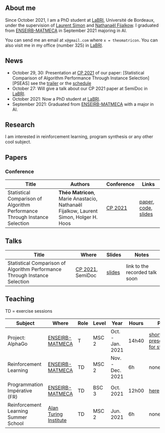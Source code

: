 ## About me

Since October 2021, I am a PhD student at [LaBRI][LABRI], Université de Bordeaux, under the supervision of [Laurent Simon](https://www.labri.fr/perso/lsimon/) and [Nathanaël Fijalkow](https://nathanael-fijalkow.github.io/).
I graduated from [ENSEIRB-MATMECA][ENSEIRB] in September 2021 majoring in AI.

You can send me an email at `x@gmail.com` where `x = theomatricon`. You can also visit me in my office (number 325) in [LaBRI][LABRI].

## News

- October 29, 30: Presentation at [CP 2021][CP21] of our paper: [Statistical Comparison of Algorithm Performance Through Instance Selection][PSEAS] see the [trailer](https://www.youtube.com/watch?v=FfzLfOYffs4) or the [schedule](https://cp2021.lirmm.fr/submissions/23)
- October 27: Will give a talk about our CP 2021 paper at SemiDoc in [LaBRI][LABRI].
- October 2021: Now a PhD student at [LaBRI][LABRI].
- September 2021: Graduated from [ENSEIRB-MATMECA][ENSEIRB] with a major in AI.

## Research

I am interested in reinforcement learning, program synthesis or any other cool subject.

## Papers

### Conference

| Title | Authors | Conference | Links |
|-------|---------|------------|-------|
|Statistical Comparison of Algorithm Performance Through Instance Selection | **Théo Matricon**, Marie Anastacio, Nathanaël Fijalkow, Laurent Simon, Holger H. Hoos | [CP 2021][CP21] | [paper][PSEAS-paper], [code][PSEAS-code], [slides](./slides/cp2021.pdf) |

## Talks

| Title | Where | Slides | Notes |
|-------|-------|--------|-------|
| Statistical Comparison of Algorithm Performance Through Instance Selection | [CP 2021][CP21], SemiDoc | [slides](./slides/cp2021.pdf) | link to the recorded talk soon |

## Teaching

TD = exercise sessions

| Subject | Where | Role |  Level | Year | Hours | Page |
|---------|-------|------|--------|------|-------|------|
| Project: AlphaGo | [ENSEIRB-MATMECA][ENSEIRB] | T | MSC 2 | Oct. - Jan. 2021 | 14h40 | [short presentation for students](./teaching/alphago) |
| Reinforcement Learning | [ENSEIRB-MATMECA][ENSEIRB] | TD | MSC 2 | Nov. - Dec. 2021 | 6h | none |
| Programmation Impérative (FR) | [ENSEIRB-MATMECA][ENSEIRB] | TD | BSC 3 | Oct. 2021 | 12h00 | [here](https://www.labri.fr/perso/fmoranda/pg101/) |
| Reinforcement Learning  Summer School | [Alan Turing Institute][TUR] | TD | MSC 2 | Jun. 2021 | 6h | none |

[ENSEIRB]: https://enseirb-matmeca.bordeaux-inp.fr/
[LABRI]: https://www.labri.fr/
[TUR]: https://www.turing.ac.uk/
[CP21]: https://cp2021.a4cp.org/
[PSEAS-paper]: https://doi.org/10.4230/LIPIcs.CP.2021.43
[PSEAS-code]: https://github.com/Theomat/PSEAS

